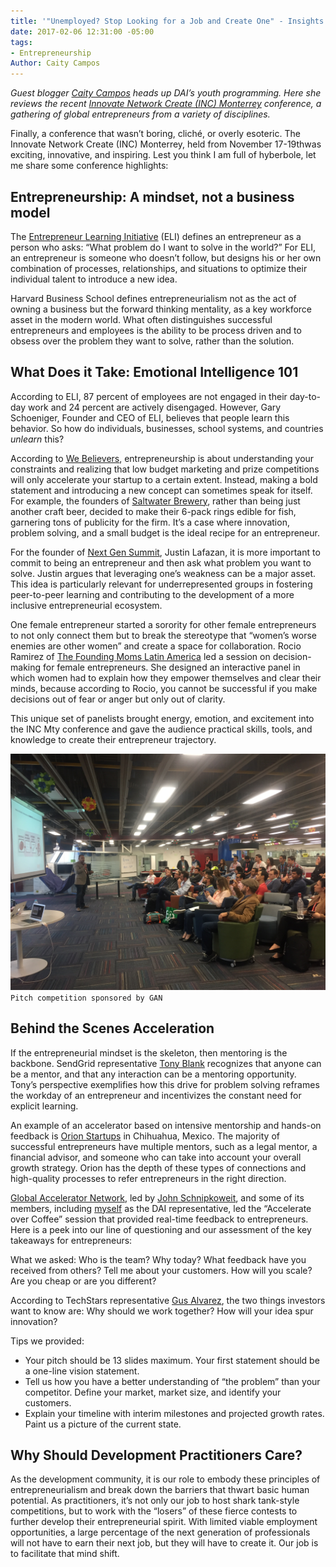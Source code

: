 ```yaml
---
title: '"Unemployed? Stop Looking for a Job and Create One" - Insights from INC Monterrey'
date: 2017-02-06 12:31:00 -05:00
tags:
- Entrepreneurship
Author: Caity Campos
---
```


*Guest blogger [Caity Campos](https://www.linkedin.com/in/caity-campos-32235064/) heads up DAI’s youth programming. Here she reviews the recent [Innovate Network Create (INC) Monterrey](http://incmty.com/) conference, a gathering of global entrepreneurs from a variety of disciplines.*

Finally, a conference that wasn’t boring, cliché, or overly esoteric. The Innovate Network Create (INC) Monterrey, held from November 17-19thwas exciting, innovative, and inspiring. Lest you think I am full of hyberbole, let me share some conference highlights:

<!--more-->

## Entrepreneurship: A mindset, not a business model

The [Entrepreneur Learning Initiative](https://elimindset.com/) (ELI) defines an entrepreneur as a person who asks: “What problem do I want to solve in the world?” For ELI, an entrepreneur is someone who doesn’t follow, but designs his or her own combination of processes, relationships, and situations to optimize their individual talent to introduce a new idea.

Harvard Business School defines entrepreneurialism not as the act of owning a business but the forward thinking mentality, as a key workforce asset in the modern world. What often distinguishes successful entrepreneurs and employees is the ability to be process driven and to obsess over the problem they want to solve, rather than the solution.

## What Does it Take: Emotional Intelligence 101

According to ELI, 87 percent of employees are not engaged in their day-to-day work and 24 percent are actively disengaged. However, Gary Schoeniger, Founder and CEO of ELI, believes that people learn this behavior. So how do individuals, businesses, school systems, and countries *unlearn* this?

According to [We Believers](http://www.webelievers.com/), entrepreneurship is about understanding your constraints and realizing that low budget marketing and prize competitions will only accelerate your startup to a certain extent. Instead, making a bold statement and introducing a new concept can sometimes speak for itself. For example, the founders of [Saltwater Brewery](https://www.craftbeer.com/editors-picks/saltwater-brewery-creates-edible-six-pack-rings), rather than being just another craft beer, decided to make their 6-pack rings edible for fish, garnering tons of publicity for the firm. It’s a case where innovation, problem solving, and a small budget is the ideal recipe for an entrepreneur.

For the founder of [Next Gen Summit](http://ngsummit.com/), Justin Lafazan, it is more important to commit to being an entrepreneur and then ask what problem you want to solve. Justin argues that leveraging one’s weakness can be a major asset. This idea is particularly relevant for underrepresented groups in fostering peer-to-peer learning and contributing to the development of a more inclusive entrepreneurial ecosystem.

One female entrepreneur started a sorority for other female entrepreneurs to not only connect them but to break the stereotype that “women’s worse enemies are other women” and create a space for collaboration. Rocio Ramirez of [The Founding Moms Latin America](https://www.facebook.com/TheFoundingMomsLatinoamerica/) led a session on decision-making for female entrepreneurs. She designed an interactive panel in which women had to explain how they empower themselves and clear their minds, because according to Rocio, you cannot be successful if you make decisions out of fear or anger but only out of clarity.

This unique set of panelists brought energy, emotion, and excitement into the INC Mty conference and gave the audience practical skills, tools, and knowledge to create their entrepreneur trajectory.

![IMG_1755.JPG](/uploads/IMG_1755.JPG)`Pitch competition sponsored by GAN`

## Behind the Scenes Acceleration

If the entrepreneurial mindset is the skeleton, then mentoring is the backbone. SendGrid representative [Tony Blank](https://twitter.com/thetonyblank) recognizes that anyone can be a mentor, and that any interaction can be a mentoring opportunity. Tony’s perspective exemplifies how this drive for problem solving reframes the workday of an entrepreneur and incentivizes the constant need for explicit learning.

An example of an accelerator based on intensive mentorship and hands-on feedback is [Orion Startups](http://hello.orionstartups.com/) in Chihuahua, Mexico. The majority of successful entrepreneurs have multiple mentors, such as a legal mentor, a financial advisor, and someone who can take into account your overall growth strategy. Orion has the depth of these types of connections and high-quality processes to refer entrepreneurs in the right direction.

[Global Accelerator Network](http://gan.co/), led by [John Schnipkoweit](https://twitter.com/jschnip), and some of its members, including [myself](https://www.linkedin.com/in/caity-campos-32235064) as the DAI representative, led the “Accelerate over Coffee” session that provided real-time feedback to entrepreneurs. Here is a peek into our line of questioning and our assessment of the key takeaways for entrepreneurs:

What we asked: Who is the team? Why today? What feedback have you received from others? Tell me about your customers. How will you scale? Are you cheap or are you different?

According to TechStars representative [Gus Alvarez](http://www.techstars.com/mentors/gustavo-alvarez-moreno/), the two things investors want to know are: Why should we work together? How will your idea spur innovation?

Tips we provided:

* Your pitch should be 13 slides maximum. Your first statement should be a one-line vision statement.
* Tell us how you have a better understanding of “the problem” than your competitor. Define your market, market size, and identify your customers.
* Explain your timeline with interim milestones and projected growth rates. Paint us a picture of the current state.

## Why Should Development Practitioners Care?

As the development community, it is our role to embody these principles of entrepreneurialism and break down the barriers that thwart basic human potential. As practitioners, it’s not only our job to host shark tank-style competitions, but to work with the “losers” of these fierce contests to further develop their entrepreneurial spirit. With limited viable employment opportunities, a large percentage of the next generation of professionals will not have to earn their next job, but they will have to create it. Our job is to facilitate that mind shift.